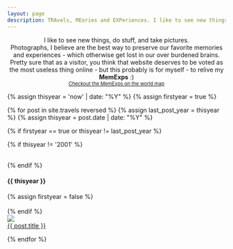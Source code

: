 ```yaml
---
layout: page
description: TRAvels, MEories and EXPeriences. I like to see new things, do stuff, and take pictures.
---
```


<center>
I like to see new things, do stuff, and take pictures.<br>Photographs, I believe are the best way to preserve our favorite memories and experiences - which otherwise get lost in our over burdened brains.<br>Pretty sure that as a visitor, you think that website deserves to be voted as the most useless thing online - but this probably is for myself - to relive my <strong>MemExps</strong> :) 
<br>
<a href="{{site.baseurl}}/map" style="font-size: 0.8em">Checkout the MemExps on the world map</a>
</center> 

{% assign thisyear = 'now' | date: "%Y" %}
{% assign firstyear = true %}

{% for post in site.travels reversed %}
  {% assign last_post_year = thisyear %}
  {% assign thisyear = post.date | date: "%Y" %}

  {% if firstyear == true or thisyear != last_post_year %}

  {% if thisyear != '2001' %}
  <div class="clear">&nbsp;</div>
  {% endif %}

  <h4>{{ thisyear }}</h4>
  {% assign firstyear = false %}
  <div class="clear">&nbsp;</div>
{% endif %}

  <div class="blogthumb">
    <a href="{{site.baseurl}}{{post.url}}"><img src="{{site.baseurl}}{{ post.image }}"></a>
    <div class="blogthumb-link"><a href="{{site.baseurl}}{{post.url}}">{{ post.title }}</a></div>
  </div>
    
{% endfor %}

<div class="clear">&nbsp;</div>
